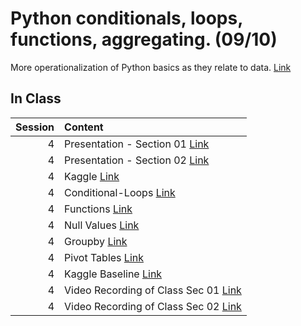 Python conditionals, loops, functions, aggregating.  (09/10)
============================

More operationalization of Python basics as they relate to data. [Link](../../sessions/session4)

## In Class

|   Session | Content                                                                                                                                                |
|----------:|:-------------------------------------------------------------------------------------------------------------------------------------------------------|
|         4 | Presentation  - Section 01  [Link](https://rpi.box.com/s/g3wsswc1gvqxvamkuxee77eb4qugizvj)                                                             |
|         4 | Presentation  - Section 02 [Link](https://rpi.box.com/s/qdd5wlo58f5ludkxmb4yd17mgnyc0sbh)                                                              |
|         4 | Kaggle  [Link](https://www.kaggle.com/)                                                                                                                |
|         4 | Conditional-Loops [Link](../notebooks/02-intro-python/01-conditionals-loops)                                                                           |
|         4 | Functions [Link](../notebooks/02-intro-python/02-functions)                                                                                            |
|         4 | Null Values [Link](../notebooks/02-intro-python/03-null-values)                                                                                        |
|         4 | Groupby  [Link](../notebooks/02-intro-python/04-groupby)                                                                                               |
|         4 | Pivot Tables [Link](../notebooks/02-intro-python/04-pivottable)                                                                                        |
|         4 | Kaggle Baseline [Link](../notebooks/02-intro-python/05-kaggle-baseline)                                                                                |
|         4 | Video Recording of Class Sec 01 [Link](https://rensselaer.webex.com/recordingservice/sites/rensselaer/recording/play/7cf2c9cb7fe04c0ba0b4697e96c291dc) |
|         4 | Video Recording of Class Sec 02 [Link](https://rensselaer.webex.com/recordingservice/sites/rensselaer/recording/play/e8ebc605718049ce99e07f066d7cd25f) |

